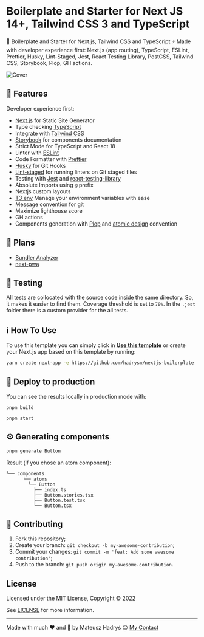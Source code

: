 # Boilerplate and Starter for Next JS 14+, Tailwind CSS 3 and TypeScript

🚀 Boilerplate and Starter for Next.js, Tailwind CSS and TypeScript ⚡️ Made with developer experience first: Next.js (app routing), TypeScript, ESLint, Prettier, Husky, Lint-Staged, Jest, React Testing Library, PostCSS, Tailwind CSS, Storybook, Plop, GH actions.

![Cover](https://svgshare.com/i/idk.svg)

## :rocket: Features

Developer experience first:

- [Next.js](https://nextjs.org) for Static Site Generator
- Type checking [TypeScript](https://www.typescriptlang.org)
- Integrate with [Tailwind CSS](https://tailwindcss.com)
- [Storybook](https://storybook.js.org) for components documentation
- Strict Mode for TypeScript and React 18
- Linter with [ESLint](https://eslint.org)
- Code Formatter with [Prettier](https://prettier.io)
- [Husky](https://typicode.github.io/husky/#/) for Git Hooks
- [Lint-staged](https://github.com/okonet/lint-staged) for running linters on Git staged files
- Testing with [Jest](https://jestjs.io/) and [react-testing-library](https://testing-library.com/)
- Absolute Imports using `@` prefix
- Nextjs custom layouts
- [T3 env](https://env.t3.gg/) Manage your environment variables with ease
- Message convention for git
- Maximize lighthouse score
- GH actions
- Components generation with [Plop](https://plopjs.com/) and [atomic design](https://bradfrost.com/blog/post/atomic-web-design/) convention

## 📅 Plans

- [Bundler Analyzer](https://www.npmjs.com/package/@next/bundle-analyzer)
- [next-pwa](https://github.com/shadowwalker/next-pwa)

## 🧪 Testing

All tests are collocated with the source code inside the same directory. So, it makes it easier to find them. Coverage threshold is set to `70%`. In the `.jest` folder there is a custom provider for the all tests.

## :information_source: How To Use

To use this template you can simply click in **[Use this template](https://github.com/hadrysm/nextjs-boilerplate/generate)** or create your Next.js app based on this template by running:

```bash
yarn create next-app -e https://github.com/hadrysm/nextjs-boilerplate
```

## 🚀 Deploy to production

You can see the results locally in production mode with:

```shell
pnpm build
```

```shell
pnpm start
```

## :gear: Generating components

```bash
pnpm generate Button
```

Result (if you chose an atom component):

```
└── components
      └── atoms
        └── Button
          ├── index.ts
          ├── Button.stories.tsx
          ├── Button.test.tsx
          └── Button.tsx
```

## 🤝 Contributing

1. Fork this repository;
2. Create your branch: `git checkout -b my-awesome-contribution`;
3. Commit your changes: `git commit -m 'feat: Add some awesome contribution'`;
4. Push to the branch: `git push origin my-awesome-contribution`.

## License

Licensed under the MIT License, Copyright © 2022

See [LICENSE](LICENSE) for more information.

---

Made with much :heart: and :muscle: by Mateusz Hadryś :blush: <a href="https://www.linkedin.com/in/mateusz-hadry%C5%9B/">My Contact</a>
